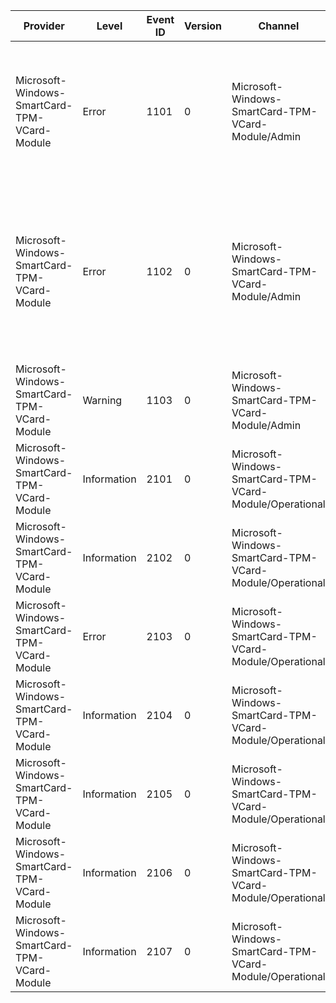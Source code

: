 Provider                                      |  Level        |  Event ID  |  Version  |  Channel                                                   |  Task  |  Opcode  |  Keyword  |  Message
----------------------------------------------|---------------|------------|-----------|------------------------------------------------------------|--------|----------|-----------|----------------------------------------------------------------------------------------------------------------------------------------------------------------------------------------------------------------------------------
Microsoft-Windows-SmartCard-TPM-VCard-Module  |  Error        |  1101      |  0        |  Microsoft-Windows-SmartCard-TPM-VCard-Module/Admin        |        |          |           |  TPM Virtual Smart Card failed to verify TPM state. TPM is not ready for this TPM Virtual Smart Card.Card root path: {Path}TPM verification failed with error: {WinError}
Microsoft-Windows-SmartCard-TPM-VCard-Module  |  Error        |  1102      |  0        |  Microsoft-Windows-SmartCard-TPM-VCard-Module/Admin        |        |          |           |  TPM Virtual Smart Card failed to verify TPM state. Some of the TPM keys are missing. If the ownership of the TPM is recently changed, all previously created TPM Virtual Smart Cards will be invalidated. Card root path: {Path}
Microsoft-Windows-SmartCard-TPM-VCard-Module  |  Warning      |  1103      |  0        |  Microsoft-Windows-SmartCard-TPM-VCard-Module/Admin        |        |          |           |  TPM Virtual Smart Card cannot verify TPM state since the TPM is in lockout state.Card root path: {Path}
Microsoft-Windows-SmartCard-TPM-VCard-Module  |  Information  |  2101      |  0        |  Microsoft-Windows-SmartCard-TPM-VCard-Module/Operational  |        |          |           |  TPM Virtual Smart Card is loading.Context: {Context}
Microsoft-Windows-SmartCard-TPM-VCard-Module  |  Information  |  2102      |  0        |  Microsoft-Windows-SmartCard-TPM-VCard-Module/Operational  |        |          |           |  TPM Virtual Smart Card has been loaded.Context: {Context}
Microsoft-Windows-SmartCard-TPM-VCard-Module  |  Error        |  2103      |  0        |  Microsoft-Windows-SmartCard-TPM-VCard-Module/Operational  |        |          |           |  TPM Virtual Smart Card cannot be loaded with error: {WinError}Context: {Context}
Microsoft-Windows-SmartCard-TPM-VCard-Module  |  Information  |  2104      |  0        |  Microsoft-Windows-SmartCard-TPM-VCard-Module/Operational  |        |          |           |  TPM Virtual Smart Card is verifying TPM state.Context: {Context}
Microsoft-Windows-SmartCard-TPM-VCard-Module  |  Information  |  2105      |  0        |  Microsoft-Windows-SmartCard-TPM-VCard-Module/Operational  |        |          |           |  TPM Virtual Smart Card has successfully verified TPM state.Context: {Context}
Microsoft-Windows-SmartCard-TPM-VCard-Module  |  Information  |  2106      |  0        |  Microsoft-Windows-SmartCard-TPM-VCard-Module/Operational  |        |          |           |  TPM Virtual Smart Card is closing.Context: {Context}
Microsoft-Windows-SmartCard-TPM-VCard-Module  |  Information  |  2107      |  0        |  Microsoft-Windows-SmartCard-TPM-VCard-Module/Operational  |        |          |           |  TPM Virtual Smart Card has been closed.Context: {Context}